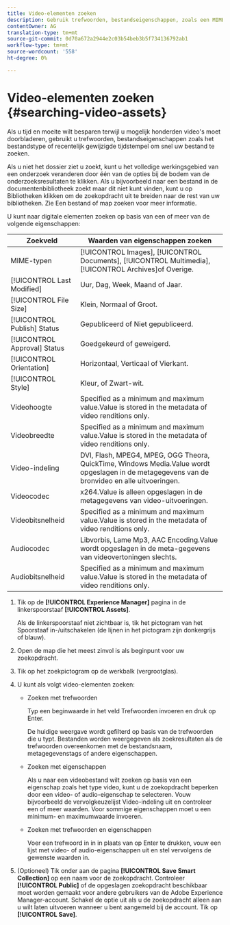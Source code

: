 ```yaml
---
title: Video-elementen zoeken
description: Gebruik trefwoorden, bestandseigenschappen, zoals een MIME-type, grootte of onlangs gewijzigde tijdstempel om het bestand snel in AEM Assets te vinden.
contentOwner: AG
translation-type: tm+mt
source-git-commit: 0d70a672a2944e2c03b54beb3b5f734136792ab1
workflow-type: tm+mt
source-wordcount: '558'
ht-degree: 0%

---
```



# Video-elementen zoeken {#searching-video-assets}

Als u tijd en moeite wilt besparen terwijl u mogelijk honderden video&#39;s moet doorbladeren, gebruikt u trefwoorden, bestandseigenschappen zoals het bestandstype of recentelijk gewijzigde tijdstempel om snel uw bestand te zoeken.

Als u niet het dossier ziet u zoekt, kunt u het volledige werkingsgebied van een onderzoek veranderen door één van de opties bij de bodem van de onderzoeksresultaten te klikken. Als u bijvoorbeeld naar een bestand in de documentenbibliotheek zoekt maar dit niet kunt vinden, kunt u op Bibliotheken klikken om de zoekopdracht uit te breiden naar de rest van uw bibliotheken. Zie Een bestand of map [](https://windows.microsoft.com/en-us/windows7/find-a-file-or-folder)zoeken voor meer informatie.

U kunt naar digitale elementen zoeken op basis van een of meer van de volgende eigenschappen:

| Zoekveld | Waarden van eigenschappen zoeken |
|---|---|
| MIME-typen | [!UICONTROL Images], [!UICONTROL Documents], [!UICONTROL Multimedia], [!UICONTROL Archives]of Overige. |
| [!UICONTROL Last Modified] | Uur, Dag, Week, Maand of Jaar. |
| [!UICONTROL File Size] | Klein, Normaal of Groot. |
| [!UICONTROL Publish] Status | Gepubliceerd of Niet gepubliceerd. |
| [!UICONTROL Approval] Status | Goedgekeurd of geweigerd. |
| [!UICONTROL Orientation] | Horizontaal, Verticaal of Vierkant. |
| [!UICONTROL Style] | Kleur, of Zwart-wit. |
| Videohoogte | Specified as a minimum and maximum value.Value is stored in the metadata of video renditions only. |
| Videobreedte | Specified as a minimum and maximum value.Value is stored in the metadata of video renditions only. |
| Video-indeling | DVI, Flash, MPEG4, MPEG, OGG Theora, QuickTime, Windows Media.Value wordt opgeslagen in de metagegevens van de bronvideo en alle uitvoeringen. |
| Videocodec | x264.Value is alleen opgeslagen in de metagegevens van video-uitvoeringen. |
| Videobitsnelheid | Specified as a minimum and maximum value.Value is stored in the metadata of video renditions only. |
| Audiocodec | Libvorbis, Lame Mp3, AAC Encoding.Value wordt opgeslagen in de meta-gegevens van videovertoningen slechts. |
| Audiobitsnelheid | Specified as a minimum and maximum value.Value is stored in the metadata of video renditions only. |

1. Tik op de **[!UICONTROL Experience Manager]** pagina in de linkerspoorstaaf **[!UICONTROL Assets]**.

   Als de linkerspoorstaaf niet zichtbaar is, tik het pictogram van het Spoorstaaf in-/uitschakelen (de lijnen in het pictogram zijn donkergrijs of blauw).

1. Open de map die het meest zinvol is als beginpunt voor uw zoekopdracht.
1. Tik op het zoekpictogram op de werkbalk (vergrootglas).
1. U kunt als volgt video-elementen zoeken:

   * Zoeken met trefwoorden

      Typ een beginwaarde in het veld Trefwoorden invoeren en druk op Enter.

      De huidige weergave wordt gefilterd op basis van de trefwoorden die u typt. Bestanden worden weergegeven als zoekresultaten als de trefwoorden overeenkomen met de bestandsnaam, metagegevenstags of andere eigenschappen.

   * Zoeken met eigenschappen

      Als u naar een videobestand wilt zoeken op basis van een eigenschap zoals het type video, kunt u de zoekopdracht beperken door een video- of audio-eigenschap te selecteren. Vouw bijvoorbeeld de vervolgkeuzelijst Video-indeling uit en controleer een of meer waarden. Voor sommige eigenschappen moet u een minimum- en maximumwaarde invoeren.

   * Zoeken met trefwoorden en eigenschappen

      Voer een trefwoord in in in plaats van op Enter te drukken, vouw een lijst met video- of audio-eigenschappen uit en stel vervolgens de gewenste waarden in.

1. (Optioneel) Tik onder aan de pagina **[!UICONTROL Save Smart Collection]** op een naam voor de zoekopdracht. Controleer **[!UICONTROL Public]** of de opgeslagen zoekopdracht beschikbaar moet worden gemaakt voor andere gebruikers van de Adobe Experience Manager-account. Schakel de optie uit als u de zoekopdracht alleen aan u wilt laten uitvoeren wanneer u bent aangemeld bij de account. Tik op **[!UICONTROL Save]**.
